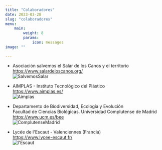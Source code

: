 ```yaml
---
title: "Colaboradores"
date: 2023-03-28
slug: "colaboradores"
menu:
    main:
        weight: 8
        params: 
            icon: messages
image: ""

---
```

* Asociación salvemos el Salar de los Canos y el territorio  
<https://www.salardeloscanos.org/>  
![SalvemosSalar](/img/colaboradores/2.SalvemosSalar.jpg)

* AIMPLAS - Instituto Tecnológico del Plástico  
<https://www.aimplas.es/>  
![Aimplas](/img/colaboradores/1.Aimplas.jpg)

* Departamento de Biodiversidad, Ecología y Evolución  
Facultad de Ciencias Biológicas. Universidad Complutense de Madrid  
<https://www.ucm.es/bee>  
![ComplutenseMadrid](/img/colaboradores/3.Complutense.png)

* Lycée de l'Escaut - Valenciennes (Francia)  
<https://www.lycee-escaut.fr/>  
![l'Escaut](/img/colaboradores/4.LyceeEscaut.png)



